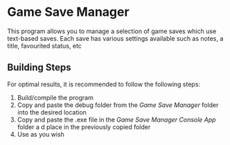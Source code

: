 # Game Save Manager

This program allows you to manage a selection of game saves which use text-based saves. 
Each save has various settings available such as notes, a title, favourited status, etc


## Building Steps

For optimal results, it is recommended to follow the following steps:

1. Build/compile the program
2. Copy and paste the debug folder from the *Game Save Manager* folder into the desired location
3. Copy and paste the .exe file in the *Game Save Manager Console App* folder a d place in the previously copied folder
4. Use as you wish
